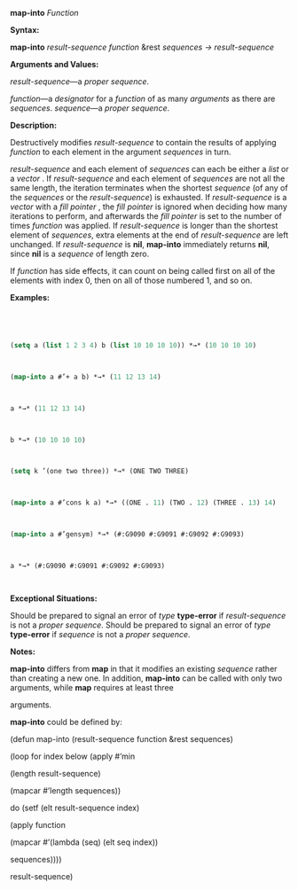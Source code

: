 **map-into** *Function* 



**Syntax:** 



**map-into** *result-sequence function* &rest *sequences → result-sequence* 



**Arguments and Values:** 



*result-sequence*—a *proper sequence*. 



*function*—a *designator* for a *function* of as many *arguments* as there are *sequences*. *sequence*—a *proper sequence*. 



**Description:** 



Destructively modifies *result-sequence* to contain the results of applying *function* to each element in the argument *sequences* in turn. 



*result-sequence* and each element of *sequences* can each be either a *list* or a *vector* . If *result-sequence* and each element of *sequences* are not all the same length, the iteration terminates when the shortest *sequence* (of any of the *sequences* or the *result-sequence*) is exhausted. If *result-sequence* is a *vector* with a *fill pointer* , the *fill pointer* is ignored when deciding how many iterations to perform, and afterwards the *fill pointer* is set to the number of times *function* was applied. If *result-sequence* is longer than the shortest element of *sequences*, extra elements at the end of *result-sequence* are left unchanged. If *result-sequence* is **nil**, **map-into** immediately returns **nil**, since **nil** is a *sequence* of length zero. 



If *function* has side effects, it can count on being called first on all of the elements with index 0, then on all of those numbered 1, and so on. 



**Examples:**
```lisp
 



(setq a (list 1 2 3 4) b (list 10 10 10 10)) *→* (10 10 10 10) 



(map-into a #’+ a b) *→* (11 12 13 14) 



a *→* (11 12 13 14) 



b *→* (10 10 10 10) 



(setq k ’(one two three)) *→* (ONE TWO THREE) 



(map-into a #’cons k a) *→* ((ONE . 11) (TWO . 12) (THREE . 13) 14) 



(map-into a #’gensym) *→* (#:G9090 #:G9091 #:G9092 #:G9093) 



a *→* (#:G9090 #:G9091 #:G9092 #:G9093) 




```
**Exceptional Situations:** 



Should be prepared to signal an error of *type* **type-error** if *result-sequence* is not a *proper sequence*. Should be prepared to signal an error of *type* **type-error** if *sequence* is not a *proper sequence*. 



**Notes:** 



**map-into** differs from **map** in that it modifies an existing *sequence* rather than creating a new one. In addition, **map-into** can be called with only two arguments, while **map** requires at least three 







 



 



arguments. 



**map-into** could be defined by: 



(defun map-into (result-sequence function &rest sequences) 



(loop for index below (apply #’min 



(length result-sequence) 



(mapcar #’length sequences)) 



do (setf (elt result-sequence index) 



(apply function 



(mapcar #’(lambda (seq) (elt seq index)) 



sequences)))) 



result-sequence) 



